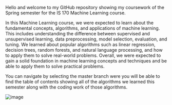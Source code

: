 Hello and welcome to my GitHub repository showing my coursework of the Spring semester for the IS 170 Machine Learning course. 


In this Machine Learning course, we were expected to learn about the fundamental concepts, algorithms, and applications of machine learning. This includes understanding the difference between supervised and unsupervised learning, data preprocessing, model selection, evaluation, and tuning. We learned about popular algorithms such as linear regression, decision trees, random forests, and natural language processing, and how to apply them to solve real-world problems. Overall, we were expected to gain a solid foundation in machine learning concepts and techniques and be able to apply them to solve practical problems.


You can navigate by selecting the master branch were you will be able to find the table of contents showing all of the algorithms we learned this semester along with the coding work of those algorithms. 

   ![image](https://user-images.githubusercontent.com/86852651/233137942-befb4515-8cf8-4b0c-8eae-25c532929a33.png)
